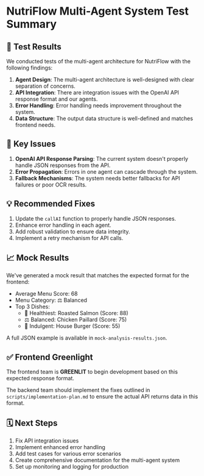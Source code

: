 # NutriFlow Multi-Agent System Test Summary

## 🧪 Test Results

We conducted tests of the multi-agent architecture for NutriFlow with the following findings:

1. **Agent Design**: The multi-agent architecture is well-designed with clear separation of concerns.
2. **API Integration**: There are integration issues with the OpenAI API response format and our agents.
3. **Error Handling**: Error handling needs improvement throughout the system.
4. **Data Structure**: The output data structure is well-defined and matches frontend needs.

## 🔧 Key Issues

1. **OpenAI API Response Parsing**: The current system doesn't properly handle JSON responses from the API.
2. **Error Propagation**: Errors in one agent can cascade through the system.
3. **Fallback Mechanisms**: The system needs better fallbacks for API failures or poor OCR results.

## 💡 Recommended Fixes

1. Update the `callAI` function to properly handle JSON responses.
2. Enhance error handling in each agent.
3. Add robust validation to ensure data integrity.
4. Implement a retry mechanism for API calls.

## 📈 Mock Results

We've generated a mock result that matches the expected format for the frontend:

- Average Menu Score: 68
- Menu Category: ⚖️ Balanced
- Top 3 Dishes:
  - 🥗 Healthiest: Roasted Salmon (Score: 88)
  - ⚖️ Balanced: Chicken Paillard (Score: 75)
  - 🍔 Indulgent: House Burger (Score: 55)

A full JSON example is available in `mock-analysis-results.json`.

## ✅ Frontend Greenlight

The frontend team is **GREENLIT** to begin development based on this expected response format.

The backend team should implement the fixes outlined in `scripts/implementation-plan.md` to ensure the actual API returns data in this format.

## 🗓️ Next Steps

1. Fix API integration issues
2. Implement enhanced error handling
3. Add test cases for various error scenarios
4. Create comprehensive documentation for the multi-agent system
5. Set up monitoring and logging for production 